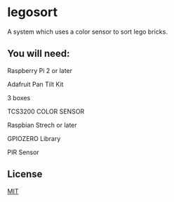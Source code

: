 # legosort
A system which uses a color sensor to sort lego bricks.
## You will need: 
Raspberry Pi 2 or later

Adafruit Pan Tilt Kit

3 boxes

TCS3200 COLOR SENSOR

Raspbian Strech or later

GPIOZERO Library

PIR Sensor

## License
[MIT](https://choosealicense.com/licenses/mit/)
